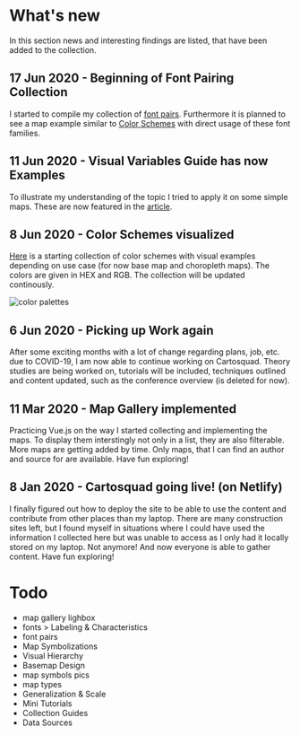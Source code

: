 # What's new
In this section news and interesting findings are listed, that have been added to the collection. 

## 17 Jun 2020 - Beginning of Font Pairing Collection
I started to compile my collection of [font pairs](Guide/fontpair). Furthermore it is planned to see a map example similar to [Color Schemes](Guide/colorramps) with direct usage of these font families. 

## 11 Jun 2020 - Visual Variables Guide has now Examples
To illustrate my understanding of the topic I tried to apply it on some simple maps. These are now featured in the [article](Guide/visvar).

## 8 Jun 2020 - Color Schemes visualized
[Here](Guide/colorramps) is a starting collection of color schemes with visual examples depending on use case (for now base map and choropleth maps). The colors are given in HEX and RGB. The collection will be updated continously. 

![color palettes](/assets/img/colorramps.png)


## 6 Jun 2020 - Picking up Work again
After some exciting months with a lot of change regarding plans, job, etc. due to COVID-19, I am now able to continue working on Cartosquad. Theory studies are being worked on, tutorials will be included, techniques outlined and content updated, such as the conference overview (is deleted for now). 

## 11 Mar 2020 - Map Gallery implemented
Practicing Vue.js on the way I started collecting and implementing the maps. To display them interstingly not only in a list, they are also filterable. More maps are getting added by time. Only maps, that I can find an author and source for are available. Have fun exploring!

## 8 Jan 2020 - Cartosquad going live! (on Netlify)
I finally figured out how to deploy the site to be able to use the content and contribute from other places than my laptop. There are many construction sites left, but I found myself in situations where I could have used the information I collected here but was unable to access as I only had it locally stored on my laptop. Not anymore! And now everyone is able to gather content. Have fun exploring!


# Todo
- map gallery lighbox 
- fonts > Labeling & Characteristics
- font pairs 
- Map Symbolizations
- Visual Hierarchy 
- Basemap Design
- map symbols pics
- map types 
- Generalization & Scale
- Mini Tutorials
- Collection Guides 
- Data Sources 